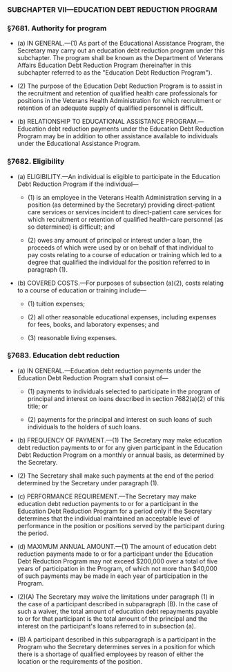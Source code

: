 ### SUBCHAPTER VII—EDUCATION DEBT REDUCTION PROGRAM

### §7681. Authority for program
* (a) IN GENERAL.—(1) As part of the Educational Assistance Program, the Secretary may carry out an education debt reduction program under this subchapter. The program shall be known as the Department of Veterans Affairs Education Debt Reduction Program (hereinafter in this subchapter referred to as the "Education Debt Reduction Program").

* (2) The purpose of the Education Debt Reduction Program is to assist in the recruitment and retention of qualified health care professionals for positions in the Veterans Health Administration for which recruitment or retention of an adequate supply of qualified personnel is difficult.

* (b) RELATIONSHIP TO EDUCATIONAL ASSISTANCE PROGRAM.—Education debt reduction payments under the Education Debt Reduction Program may be in addition to other assistance available to individuals under the Educational Assistance Program.

### §7682. Eligibility
* (a) ELIGIBILITY.—An individual is eligible to participate in the Education Debt Reduction Program if the individual—

  * (1) is an employee in the Veterans Health Administration serving in a position (as determined by the Secretary) providing direct-patient care services or services incident to direct-patient care services for which recruitment or retention of qualified health-care personnel (as so determined) is difficult; and

  * (2) owes any amount of principal or interest under a loan, the proceeds of which were used by or on behalf of that individual to pay costs relating to a course of education or training which led to a degree that qualified the individual for the position referred to in paragraph (1).


* (b) COVERED COSTS.—For purposes of subsection (a)(2), costs relating to a course of education or training include—

  * (1) tuition expenses;

  * (2) all other reasonable educational expenses, including expenses for fees, books, and laboratory expenses; and

  * (3) reasonable living expenses.

### §7683. Education debt reduction
* (a) IN GENERAL.—Education debt reduction payments under the Education Debt Reduction Program shall consist of—

  * (1) payments to individuals selected to participate in the program of principal and interest on loans described in section 7682(a)(2) of this title; or

  * (2) payments for the principal and interest on such loans of such individuals to the holders of such loans.


* (b) FREQUENCY OF PAYMENT.—(1) The Secretary may make education debt reduction payments to or for any given participant in the Education Debt Reduction Program on a monthly or annual basis, as determined by the Secretary.

* (2) The Secretary shall make such payments at the end of the period determined by the Secretary under paragraph (1).

* (c) PERFORMANCE REQUIREMENT.—The Secretary may make education debt reduction payments to or for a participant in the Education Debt Reduction Program for a period only if the Secretary determines that the individual maintained an acceptable level of performance in the position or positions served by the participant during the period.

* (d) MAXIMUM ANNUAL AMOUNT.—(1) The amount of education debt reduction payments made to or for a participant under the Education Debt Reduction Program may not exceed $200,000 over a total of five years of participation in the Program, of which not more than $40,000 of such payments may be made in each year of participation in the Program.

* (2)(A) The Secretary may waive the limitations under paragraph (1) in the case of a participant described in subparagraph (B). In the case of such a waiver, the total amount of education debt repayments payable to or for that participant is the total amount of the principal and the interest on the participant's loans referred to in subsection (a).

* (B) A participant described in this subparagraph is a participant in the Program who the Secretary determines serves in a position for which there is a shortage of qualified employees by reason of either the location or the requirements of the position.